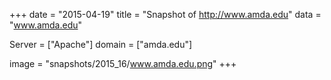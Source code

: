 
+++
date = "2015-04-19"
title = "Snapshot of http://www.amda.edu"
data = "www.amda.edu"

Server = ["Apache"]
domain = ["amda.edu"]

  image = "snapshots/2015_16/www.amda.edu.png"
+++
#
